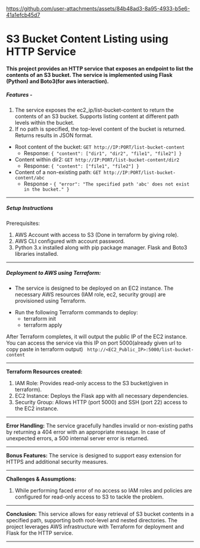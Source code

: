 
https://github.com/user-attachments/assets/84b48ad3-8a95-4933-b5e6-41a1efcb45d7
# S3 Bucket Content Listing using HTTP Service
#### This project provides an HTTP service that exposes an endpoint to list the contents of an S3 bucket. The service is implemented using Flask (Python) and Boto3(for aws interaction).

##### **Features -**
1) The service exposes the ec2_ip/list-bucket-content to return the contents of an S3 bucket.
Supports listing content at different path levels within the bucket.
2) If no path is specified, the top-level content of the bucket is returned.
Returns results in JSON format.

- Root content of the bucket:
`GET http://IP:PORT/list-bucket-content`
    - Response:
`
{
  "content": ["dir1", "dir2", "file1", "file2"]
}
`
- Content within dir2:
`GET http://IP:PORT/list-bucket-content/dir2`
     - Response:
`
{
  "content": ["file1", "file2"]
}
`
- Content of a non-existing path:
`GET http://IP:PORT/list-bucket-content/abc`
    - Response -
`
{
  "error": "The specified path 'abc' does not exist in the bucket."
}
`

---

##### **Setup Instructions**
Prerequisites:
1) AWS Account with access to S3 (Done in terraform by giving role).
2) AWS CLI configured with account password.
3) Python 3.x installed along with pip package manager.
Flask and Boto3 libraries installed.

---

##### **Deployment to AWS using Terraform:**
* The service is designed to be deployed on an EC2 instance. The necessary AWS resources (IAM role, ec2, security group) are provisioned using Terraform.

- Run the following Terraform commands to deploy:
    - terraform init
    - terraform apply

After Terraform completes, it will output the public IP of the EC2 instance. You can access the service via this IP on port 5000(already given url to copy paste in terraform output)
       ` http://<EC2_Public_IP>:5000/list-bucket-content`

---

**Terraform Resources created:**
1) IAM Role: Provides read-only access to the S3 bucket(given in terraform).
2) EC2 Instance: Deploys the Flask app with all necessary dependencies.
3) Security Group: Allows HTTP (port 5000) and SSH (port 22) access to the EC2 instance.

---

**Error Handling:**
The service gracefully handles invalid or non-existing paths by returning a 404 error with an appropriate message.
In case of unexpected errors, a 500 internal server error is returned.

---

**Bonus Features:**
The service is designed to support easy extension for HTTPS and additional security measures.

---


**Challenges & Assumptions:**
1) While performing faced error of no access so IAM roles and policies are configured for read-only access to S3 to tackle the problem.

---

**Conclusion:**
This service allows for easy retrieval of S3 bucket contents in a specified path, supporting both root-level and nested directories. The project leverages AWS infrastructure with Terraform for deployment and Flask for the HTTP service.

---
